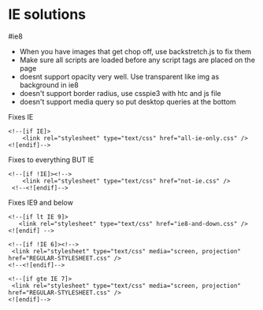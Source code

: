 IE solutions
==========

#ie8
- When you have images that get chop off, use backstretch.js to fix them
- Make sure all scripts are loaded before any script tags are placed on the page
- doesnt support opacity very well. Use transparent like img as background in ie8
- doesn't support border radius, use csspie3 with htc and js file
- doesn't support media query so put desktop queries at the bottom

Fixes IE
```
<!--[if IE]>
	<link rel="stylesheet" type="text/css" href="all-ie-only.css" />
<![endif]-->
```

Fixes to everything BUT IE
```
<!--[if !IE]><!-->
	<link rel="stylesheet" type="text/css" href="not-ie.css" />
 <!--<![endif]-->
 ```

 Fixes IE9 and below
 ```
 <!--[if lt IE 9]>
	<link rel="stylesheet" type="text/css" href="ie8-and-down.css" />
<![endif] -->

<!--[if !IE 6]><!-->
  <link rel="stylesheet" type="text/css" media="screen, projection" href="REGULAR-STYLESHEET.css" />
<!--<![endif]-->

<!--[if gte IE 7]>
  <link rel="stylesheet" type="text/css" media="screen, projection" href="REGULAR-STYLESHEET.css" />
<![endif]-->
 ```